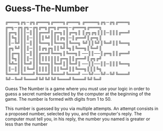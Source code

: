 # Guess-The-Number

╔═══╗╔╗─╔╗╔═══╗╔═══╗╔═══╗     ╔════╗╔╗─╔╗╔═══╗     ╔═╗─╔╗╔╗─╔╗╔═╗╔═╗╔══╗─╔═══╗╔═══╗
║╔═╗║║║─║║║╔══╝║╔═╗║║╔═╗║     ║╔╗╔╗║║║─║║║╔══╝     ║║╚╗║║║║─║║║║╚╝║║║╔╗║─║╔══╝║╔═╗║
║║─╚╝║║─║║║╚══╗║╚══╗║╚══╗     ╚╝║║╚╝║╚═╝║║╚══╗     ║╔╗╚╝║║║─║║║╔╗╔╗║║╚╝╚╗║╚══╗║╚═╝║
║║╔═╗║║─║║║╔══╝╚══╗║╚══╗║     ──║║──║╔═╗║║╔══╝     ║║╚╗║║║║─║║║║║║║║║╔═╗║║╔══╝║╔╗╔╝
║╚╩═║║╚═╝║║╚══╗║╚═╝║║╚═╝║     ──║║──║║─║║║╚══╗     ║║─║║║║╚═╝║║║║║║║║╚═╝║║╚══╗║║║╚╗
╚═══╝╚═══╝╚═══╝╚═══╝╚═══╝     ──╚╝──╚╝─╚╝╚═══╝     ╚╝─╚═╝╚═══╝╚╝╚╝╚╝╚═══╝╚═══╝╚╝╚═╝

Guess The Number is a game where you must use your logic in order to guess a secret number selected by the computer at the beginning of the game. The number is formed with digits from 1 to 50.

This number is guessed by you via multiple attempts. An attempt consists in a proposed number, selected by you, and the computer's reply. The computer must tell you, in his reply, the number you named is greater or less than the number